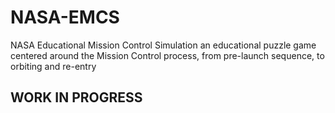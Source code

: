 # NASA-EMCS

NASA Educational Mission Control Simulation
an educational puzzle game centered around the Mission Control process, from pre-launch sequence, to orbiting and re-entry


## WORK IN PROGRESS 
